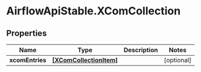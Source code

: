 # AirflowApiStable.XComCollection

## Properties

Name | Type | Description | Notes
------------ | ------------- | ------------- | -------------
**xcomEntries** | [**[XComCollectionItem]**](XComCollectionItem.md) |  | [optional] 


